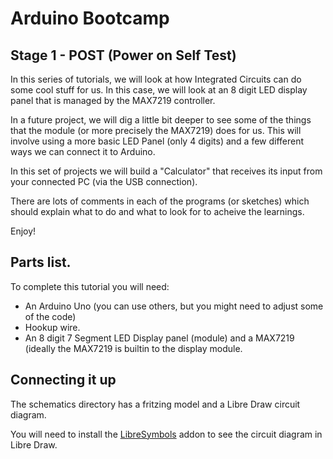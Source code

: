 # Arduino Bootcamp
## Stage 1 - POST (Power on Self Test)

In this series of tutorials, we will look at how Integrated Circuits can
do some cool stuff for us. In this case, we will look at an 8 digit LED display
panel that is managed by the MAX7219 controller.

In a future project, we will dig a little bit deeper to see some of the things that
the module (or more precisely the MAX7219) does for us. This will involve using a
more basic LED Panel (only 4 digits) and a few different ways we can connect it to Arduino.

In this set of projects we will build a "Calculator" that receives its input from your connected PC
(via the USB connection).

There are lots of comments in each of the programs (or sketches) which should explain what to do and what to look
for to acheive the learnings.

Enjoy!


## Parts list.

To complete this tutorial you will need:

* An Arduino Uno (you can use others, but you might need to adjust some of the code)
* Hookup wire.
* An 8 digit 7 Segment LED Display panel (module) and a MAX7219 (ideally the MAX7219 is builtin
  to the display module.


## Connecting it up
The schematics directory has a fritzing model and a Libre Draw circuit diagram.

You will need to install the [LibreSymbols](https://extensions.libreoffice.org/extensions/libresymbols)
addon to see the circuit diagram in Libre Draw.


